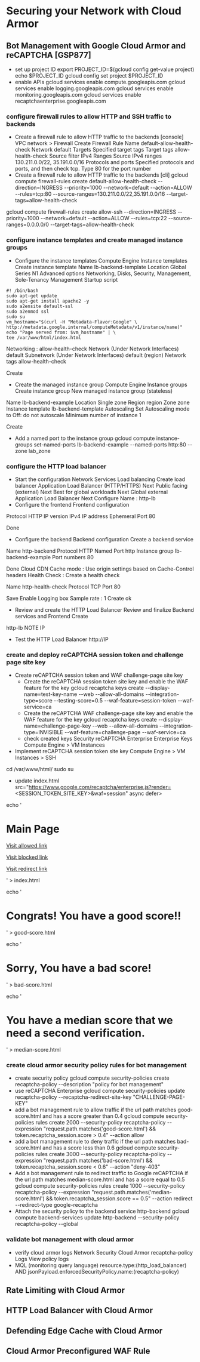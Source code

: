 # Securing your Network with Cloud Armor
## Bot Management with Google Cloud Armor and reCAPTCHA [GSP877]
- set up project ID
export PROJECT_ID=$(gcloud config get-value project)
echo $PROJECT_ID
gcloud config set project $PROJECT_ID
- enable APIs
gcloud services enable compute.googleapis.com
gcloud services enable logging.googleapis.com
gcloud services enable monitoring.googleapis.com
gcloud services enable recaptchaenterprise.googleapis.com
### configure firewall rules to allow HTTP and SSH traffic to backends
- Create a firewall rule to allow HTTP traffic to the backends [console]
VPC network > Firewall
Create Firewall Rule
Name	            default-allow-health-check
Network	            default
Targets	            Specified target tags
Target tags	        allow-health-check
Source filter	    IPv4 Ranges
Source IPv4 ranges	130.211.0.0/22, 35.191.0.0/16
Protocols and ports	Specified protocols and ports, and then check tcp. Type 80 for the port number
- Create a firewall rule to allow HTTP traffic to the backends [cli]
gcloud compute firewall-rules create default-allow-health-check --direction=INGRESS --priority=1000 --network=default --action=ALLOW --rules=tcp:80 --source-ranges=130.211.0.0/22,35.191.0.0/16 --target-tags=allow-health-check

gcloud compute firewall-rules create allow-ssh --direction=INGRESS --priority=1000 --network=default --action=ALLOW --rules=tcp:22 --source-ranges=0.0.0.0/0 --target-tags=allow-health-check

### configure instance templates and create managed instance groups
- Configure the instance templates
Compute Engine
Instance templates
Create instance template
Name        lb-backend-template
Location    Global
Series      N1
Advanced options
Networking, Disks, Security, Management, Sole-Tenancy 
Management
Startup script

```
#! /bin/bash
sudo apt-get update
sudo apt-get install apache2 -y
sudo a2ensite default-ssl
sudo a2enmod ssl
sudo su
vm_hostname="$(curl -H "Metadata-Flavor:Google" \
http://metadata.google.internal/computeMetadata/v1/instance/name)"
echo "Page served from: $vm_hostname" | \
tee /var/www/html/index.html
```

Networking : allow-health-check
Network (Under Network Interfaces)	    default
Subnetwork (Under Network Interfaces)	default (region)
Network tags	                        allow-health-check

Create

- Create the managed instance group
Compute Engine 
Instance groups
Create instance group
New managed instance group (stateless)

Name	                    lb-backend-example
Location	                Single zone
Region	                    region
Zone	                    zone
Instance template	        lb-backend-template
Autoscaling	                Set Autoscaling mode to Off: do not autoscale
Minimum number of instance	1

Create

- Add a named port to the instance group
gcloud compute instance-groups set-named-ports lb-backend-example --named-ports http:80 --zone lab_zone

### configure the HTTP load balancer
- Start the configuration
Network Services
Load balancing
Create load balancer
Application Load Balancer (HTTP/HTTPS)
Next
Public facing (external)
Next
Best for global workloads 
Next
Global external Application Load Balancer 
Next
Configure
Name : http-lb
- Configure the frontend
Frontend configuration

Protocol	    HTTP
IP version	    IPv4
IP address	    Ephemeral
Port	        80

Done
- Configure the backend
Backend configuration
Create a backend service

Name	        http-backend
Protocol	    HTTP
Named Port	    http
Instance group	lb-backend-example
Port numbers	80

Done
Cloud CDN
Cache mode : Use origin settings based on Cache-Control headers
Health Check : Create a health check

Name	    http-health-check
Protocol	TCP
Port	    80

Save
Enable Logging box
Sample rate : 1
Create 
ok

- Review and create the HTTP Load Balancer
Review and finalize
Backend services and Frontend
Create

http-lb
NOTE IP 
- Test the HTTP Load Balancer
http://IP
### create and deploy reCAPTCHA session token and challenge page site key
- Create reCAPTCHA session token and WAF challenge-page site key
  - Create the reCAPTCHA session token site key and enable the WAF feature for the key
gcloud recaptcha keys create --display-name=test-key-name --web --allow-all-domains --integration-type=score --testing-score=0.5 --waf-feature=session-token --waf-service=ca
  - Create the reCAPTCHA WAF challenge-page site key and enable the WAF feature for the key
gcloud recaptcha keys create --display-name=challenge-page-key --web --allow-all-domains --integration-type=INVISIBLE --waf-feature=challenge-page --waf-service=ca
  - check created keys
  Security 
  reCAPTCHA Enterprise
  Enterprise Keys
Compute Engine > VM Instances
- Implement reCAPTCHA session token site key
Compute Engine > VM Instances > SSH

cd /var/www/html/
sudo su

  - update index.html
src="https://www.google.com/recaptcha/enterprise.js?render=<SESSION_TOKEN_SITE_KEY>&waf=session" async defer>

echo '<!doctype html><html><head><title>ReCAPTCHA Session Token</title><script src="https://www.google.com/recaptcha/enterprise.js?render=<SESSION_TOKEN_SITE_KEY>&waf=session" async defer></script></head><body><h1>Main Page</h1><p><a href="/good-score.html">Visit allowed link</a></p><p><a href="/bad-score.html">Visit blocked link</a></p><p><a href="/median-score.html">Visit redirect link</a></p></body></html>' > index.html

echo '<!DOCTYPE html><html><head><meta http-equiv="Content-Type" content="text/html; charset=windows-1252"></head><body><h1>Congrats! You have a good score!!</h1></body></html>' > good-score.html

echo '<!DOCTYPE html><html><head><meta http-equiv="Content-Type" content="text/html; charset=windows-1252"></head><body><h1>Sorry, You have a bad score!</h1></body></html>' > bad-score.html

echo '<!DOCTYPE html><html><head><meta http-equiv="Content-Type" content="text/html; charset=windows-1252"></head><body><h1>You have a median score that we need a second verification.</h1></body></html>' > median-score.html

### create cloud armor security policy rules for bot management 
- create security policy 
gcloud compute security-policies create recaptcha-policy --description "policy for bot management"
- use reCAPTCHA Enterprise
gcloud compute security-policies update recaptcha-policy --recaptcha-redirect-site-key "CHALLENGE-PAGE-KEY"
- add a bot management rule to allow traffic if the url path matches good-score.html and has a score greater than 0.4
gcloud compute security-policies rules create 2000 --security-policy recaptcha-policy --expression "request.path.matches('good-score.html') && token.recaptcha_session.score > 0.4" --action allow
- add a bot management rule to deny traffic if the url path matches bad-score.html and has a score less than 0.6
gcloud compute security-policies rules create 3000 --security-policy recaptcha-policy --expression "request.path.matches('bad-score.html') && token.recaptcha_session.score < 0.6" --action "deny-403"
- Add a bot management rule to redirect traffic to Google reCAPTCHA if the url path matches median-score.html and has a score equal to 0.5
gcloud compute security-policies rules create 1000 --security-policy recaptcha-policy --expression "request.path.matches('median-score.html') && token.recaptcha_session.score == 0.5" --action redirect --redirect-type google-recaptcha
- Attach the security policy to the backend service http-backend
gcloud compute backend-services update http-backend --security-policy recaptcha-policy --global
### validate bot management with cloud armor
- verify cloud armor logs
Network Security 
Cloud Armor
recaptcha-policy
Logs
View policy logs
- MQL (monitoring query language)
resource.type:(http_load_balancer) AND jsonPayload.enforcedSecurityPolicy.name:(recaptcha-policy)
## Rate Limiting with Cloud Armor
### 

## HTTP Load Balancer with Cloud Armor
### 

## Defending Edge Cache with Cloud Armor
### 

## Cloud Armor Preconfigured WAF Rule
### 
